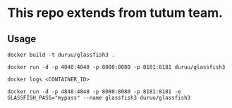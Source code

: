 This repo extends from tutum team.
==================================

Usage
------

	docker build -t duruu/glassfish3 .

	docker run -d -p 4848:4848 -p 8080:8080 -p 8181:8181 duruu/glassfish3

	docker logs <CONTAINER_ID>

	docker run -d -p 4848:4848 -p 8080:8080 -p 8181:8181 -e GLASSFISH_PASS="mypass" --name glassfish3 duruu/glassfish3